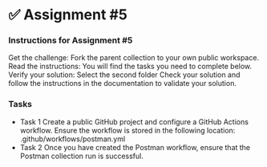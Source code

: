 # ✅ Assignment #5

### Instructions for Assignment #5
Get the challenge: Fork the parent collection to your own public workspace. Read the instructions: You will find the tasks you need to complete below. Verify your solution: Select the second folder Check your solution and follow the instructions in the documentation to validate your solution.

### Tasks
* Task 1
Create a public GitHub project and configure a GitHub Actions workflow. Ensure the workflow is stored in the following location: .github/workflows/postman.yml
* Task 2
Once you have created the Postman workflow, ensure that the Postman collection run is successful.